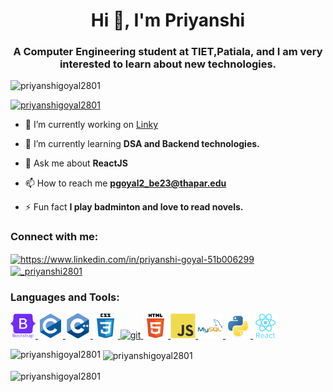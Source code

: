 <h1 align="center">Hi 👋, I'm Priyanshi</h1>
<h3 align="center">A Computer Engineering student at TIET,Patiala, and I am very interested to learn about new technologies.</h3>

<p align="left"> <img src="https://komarev.com/ghpvc/?username=priyanshigoyal2801&label=Profile%20views&color=0e75b6&style=flat" alt="priyanshigoyal2801" /> </p>

<p align="left"> <a href="https://github.com/ryo-ma/github-profile-trophy"><img src="https://github-profile-trophy.vercel.app/?username=priyanshigoyal2801" alt="priyanshigoyal2801" /></a> </p>

- 🔭 I’m currently working on [Linky](https://github.com/priyanshigoyal2801/BreastCancer-Predictor)

- 🌱 I’m currently learning **DSA and Backend technologies.**

- 💬 Ask me about **ReactJS**

- 📫 How to reach me **pgoyal2_be23@thapar.edu**

- ⚡ Fun fact **I play badminton and love to read novels.**

<h3 align="left">Connect with me:</h3>
<p align="left">
<a href="https://linkedin.com/in/https://www.linkedin.com/in/priyanshi-goyal-51b006299" target="blank"><img align="center" src="https://raw.githubusercontent.com/rahuldkjain/github-profile-readme-generator/master/src/images/icons/Social/linked-in-alt.svg" alt="https://www.linkedin.com/in/priyanshi-goyal-51b006299" height="30" width="40" /></a>
<a href="https://instagram.com/_priyanshi2801" target="blank"><img align="center" src="https://raw.githubusercontent.com/rahuldkjain/github-profile-readme-generator/master/src/images/icons/Social/instagram.svg" alt="_priyanshi2801" height="30" width="40" /></a>
</p>

<h3 align="left">Languages and Tools:</h3>
<p align="left"> <a href="https://getbootstrap.com" target="_blank" rel="noreferrer"> <img src="https://raw.githubusercontent.com/devicons/devicon/master/icons/bootstrap/bootstrap-plain-wordmark.svg" alt="bootstrap" width="40" height="40"/> </a> <a href="https://www.cprogramming.com/" target="_blank" rel="noreferrer"> <img src="https://raw.githubusercontent.com/devicons/devicon/master/icons/c/c-original.svg" alt="c" width="40" height="40"/> </a> <a href="https://www.w3schools.com/cpp/" target="_blank" rel="noreferrer"> <img src="https://raw.githubusercontent.com/devicons/devicon/master/icons/cplusplus/cplusplus-original.svg" alt="cplusplus" width="40" height="40"/> </a> <a href="https://www.w3schools.com/css/" target="_blank" rel="noreferrer"> <img src="https://raw.githubusercontent.com/devicons/devicon/master/icons/css3/css3-original-wordmark.svg" alt="css3" width="40" height="40"/> </a> <a href="https://git-scm.com/" target="_blank" rel="noreferrer"> <img src="https://www.vectorlogo.zone/logos/git-scm/git-scm-icon.svg" alt="git" width="40" height="40"/> </a> <a href="https://www.w3.org/html/" target="_blank" rel="noreferrer"> <img src="https://raw.githubusercontent.com/devicons/devicon/master/icons/html5/html5-original-wordmark.svg" alt="html5" width="40" height="40"/> </a> <a href="https://developer.mozilla.org/en-US/docs/Web/JavaScript" target="_blank" rel="noreferrer"> <img src="https://raw.githubusercontent.com/devicons/devicon/master/icons/javascript/javascript-original.svg" alt="javascript" width="40" height="40"/> </a> <a href="https://www.mysql.com/" target="_blank" rel="noreferrer"> <img src="https://raw.githubusercontent.com/devicons/devicon/master/icons/mysql/mysql-original-wordmark.svg" alt="mysql" width="40" height="40"/> </a> <a href="https://www.python.org" target="_blank" rel="noreferrer"> <img src="https://raw.githubusercontent.com/devicons/devicon/master/icons/python/python-original.svg" alt="python" width="40" height="40"/> </a> <a href="https://reactjs.org/" target="_blank" rel="noreferrer"> <img src="https://raw.githubusercontent.com/devicons/devicon/master/icons/react/react-original-wordmark.svg" alt="react" width="40" height="40"/> </a> </p>

<p><img align="left" src="https://github-readme-stats.vercel.app/api/top-langs?username=priyanshigoyal2801&show_icons=true&locale=en&layout=compact" alt="priyanshigoyal2801" /></p>

<p>&nbsp;<img align="center" src="https://github-readme-stats.vercel.app/api?username=priyanshigoyal2801&show_icons=true&locale=en" alt="priyanshigoyal2801" /></p>

<p><img align="center" src="https://github-readme-streak-stats.herokuapp.com/?user=priyanshigoyal2801&" alt="priyanshigoyal2801" /></p>
